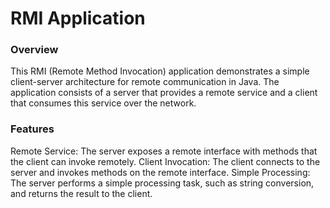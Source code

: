 # RMI Application 

### Overview
This RMI (Remote Method Invocation) application demonstrates a simple client-server architecture for remote communication in Java. The application consists of a server that provides a remote service and a client that consumes this service over the network.

### Features
Remote Service: The server exposes a remote interface with methods that the client can invoke remotely.
Client Invocation: The client connects to the server and invokes methods on the remote interface.
Simple Processing: The server performs a simple processing task, such as string conversion, and returns the result to the client.